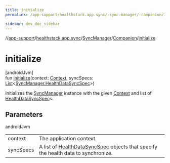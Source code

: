 ```yaml
---
title: initialize
permalink: /app-support/healthstack.app.sync/-sync-manager/-companion/initialize.html

sidebar: dev_doc_sidebar
---
```

//[app-support](../../../../index.html)/[healthstack.app.sync](../../index.html)/[SyncManager](../index.html)/[Companion](index.html)/[initialize](initialize.html)



# initialize



[androidJvm]\
fun [initialize](initialize.html)(context: [Context](https://developer.android.com/reference/kotlin/android/content/Context.html), syncSpecs: [List](https://kotlinlang.org/api/latest/jvm/stdlib/kotlin.collections/-list/index.html)&lt;[SyncManager.HealthDataSyncSpec](../-health-data-sync-spec/index.html)&gt;)



Initializes the [SyncManager](../index.html) instance with the given [Context](https://developer.android.com/reference/kotlin/android/content/Context.html) and list of [HealthDataSyncSpec](../-health-data-sync-spec/index.html)s.



## Parameters


androidJvm

| | |
|---|---|
| context | The application context. |
| syncSpecs | A list of [HealthDataSyncSpec](../-health-data-sync-spec/index.html) objects that specify the health data to synchronize. |




